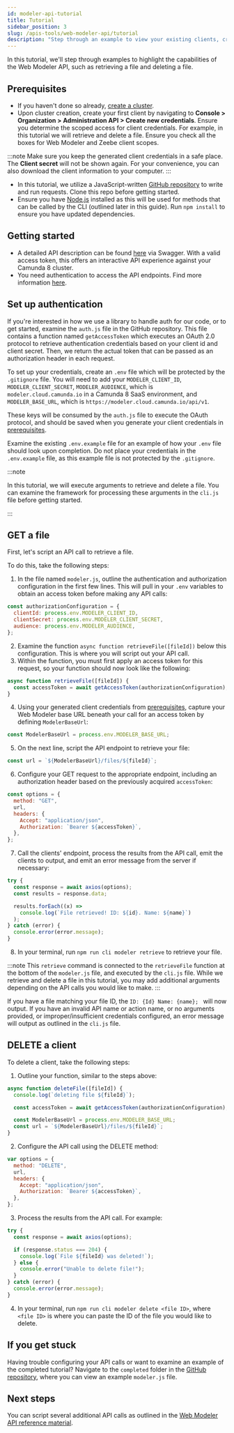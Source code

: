 ```yaml
---
id: modeler-api-tutorial
title: Tutorial
sidebar_position: 3
slug: /apis-tools/web-modeler-api/tutorial
description: "Step through an example to view your existing clients, create a client, view a particular client's details, and delete a client."
---
```


In this tutorial, we'll step through examples to highlight the capabilities of the Web Modeler API, such as retrieving a file and deleting a file.

## Prerequisites

- If you haven't done so already, [create a cluster](/components/react-components/create-cluster.md).
- Upon cluster creation, create your first client by navigating to **Console > Organization > Administration API > Create new credentials**. Ensure you determine the scoped access for client credentials. For example, in this tutorial we will retrieve and delete a file. Ensure you check all the boxes for Web Modeler and Zeebe client scopes.

:::note
Make sure you keep the generated client credentials in a safe place. The **Client secret** will not be shown again. For your convenience, you can also download the client information to your computer.
:::

- In this tutorial, we utilize a JavaScript-written [GitHub repository](https://github.com/camunda/camunda-api-tutorials) to write and run requests. Clone this repo before getting started.
- Ensure you have [Node.js](https://nodejs.org/en/download) installed as this will be used for methods that can be called by the CLI (outlined later in this guide). Run `npm install` to ensure you have updated dependencies.

## Getting started

- A detailed API description can be found [here](https://modeler.cloud.camunda.io/swagger-ui/index.html) via Swagger. With a valid access token, this offers an interactive API experience against your Camunda 8 cluster.
- You need authentication to access the API endpoints. Find more information [here](/apis-tools/web-modeler-api/authentication.md).

## Set up authentication

If you're interested in how we use a library to handle auth for our code, or to get started, examine the `auth.js` file in the GitHub repository. This file contains a function named `getAccessToken` which executes an OAuth 2.0 protocol to retrieve authentication credentials based on your client id and client secret. Then, we return the actual token that can be passed as an authorization header in each request.

To set up your credentials, create an `.env` file which will be protected by the `.gitignore` file. You will need to add your `MODELER_CLIENT_ID`, `MODELER_CLIENT_SECRET`, `MODELER_AUDIENCE`, which is `modeler.cloud.camunda.io` in a Camunda 8 SaaS environment, and `MODELER_BASE_URL`, which is `https://modeler.cloud.camunda.io/api/v1`.

These keys will be consumed by the `auth.js` file to execute the OAuth protocol, and should be saved when you generate your client credentials in [prerequisites](#prerequisites).

Examine the existing `.env.example` file for an example of how your `.env` file should look upon completion. Do not place your credentials in the `.env.example` file, as this example file is not protected by the `.gitignore`.

:::note

In this tutorial, we will execute arguments to retrieve and delete a file. You can examine the framework for processing these arguments in the `cli.js` file before getting started.

:::

## GET a file

First, let's script an API call to retrieve a file.

To do this, take the following steps:

1. In the file named `modeler.js`, outline the authentication and authorization configuration in the first few lines. This will pull in your `.env` variables to obtain an access token before making any API calls:

```javascript
const authorizationConfiguration = {
  clientId: process.env.MODELER_CLIENT_ID,
  clientSecret: process.env.MODELER_CLIENT_SECRET,
  audience: process.env.MODELER_AUDIENCE,
};
```

2. Examine the function `async function retrieveFile([fileId])` below this configuration. This is where you will script out your API call.
3. Within the function, you must first apply an access token for this request, so your function should now look like the following:

```javascript
async function retrieveFile([fileId]) {
  const accessToken = await getAccessToken(authorizationConfiguration);
}
```

4. Using your generated client credentials from [prerequisites](#prerequisites), capture your Web Modeler base URL beneath your call for an access token by defining `ModelerBaseUrl`:

```javascript
const ModelerBaseUrl = process.env.MODELER_BASE_URL;
```

5. On the next line, script the API endpoint to retrieve your file:

```javascript
const url = `${ModelerBaseUrl}/files/${fileId}`;
```

6. Configure your GET request to the appropriate endpoint, including an authorization header based on the previously acquired `accessToken`:

```javascript
const options = {
  method: "GET",
  url,
  headers: {
    Accept: "application/json",
    Authorization: `Bearer ${accessToken}`,
  },
};
```

7. Call the clients' endpoint, process the results from the API call, emit the clients to output, and emit an error message from the server if necessary:

```javascript
try {
  const response = await axios(options);
  const results = response.data;

  results.forEach((x) =>
    console.log(`File retrieved! ID: ${id}. Name: ${name}`)
  );
} catch (error) {
  console.error(error.message);
}
```

8. In your terminal, run `npm run cli modeler retrieve` to retrieve your file.

:::note
This `retrieve` command is connected to the `retrieveFile` function at the bottom of the `modeler.js` file, and executed by the `cli.js` file. While we retrieve and delete a file in this tutorial, you may add additional arguments depending on the API calls you would like to make.
:::

If you have a file matching your file ID, the `ID: {Id} Name: {name}; ` will now output. If you have an invalid API name or action name, or no arguments provided, or improper/insufficient credentials configured, an error message will output as outlined in the `cli.js` file.

## DELETE a client

To delete a client, take the following steps:

1. Outline your function, similar to the steps above:

```javascript
async function deleteFile([fileId]) {
  console.log(`deleting file ${fileId}`);

  const accessToken = await getAccessToken(authorizationConfiguration);

  const ModelerBaseUrl = process.env.MODELER_BASE_URL;
  const url = `${ModelerBaseUrl}/files/${fileId}`;
}
```

2. Configure the API call using the DELETE method:

```javascript
var options = {
  method: "DELETE",
  url,
  headers: {
    Accept: "application/json",
    Authorization: `Bearer ${accessToken}`,
  },
};
```

3. Process the results from the API call. For example:

```javascript
try {
  const response = await axios(options);

  if (response.status === 204) {
    console.log(`File ${fileId} was deleted!`);
  } else {
    console.error("Unable to delete file!");
  }
} catch (error) {
  console.error(error.message);
}
```

4. In your terminal, run `npm run cli modeler delete <file ID>`, where `<file ID>` is where you can paste the ID of the file you would like to delete.

## If you get stuck

Having trouble configuring your API calls or want to examine an example of the completed tutorial? Navigate to the `completed` folder in the [GitHub repository](https://github.com/camunda/camunda-api-tutorials/tree/main/completed), where you can view an example `modeler.js` file.

## Next steps

You can script several additional API calls as outlined in the [Web Modeler API reference material](/apis-tools/web-modeler-api/index.md).
